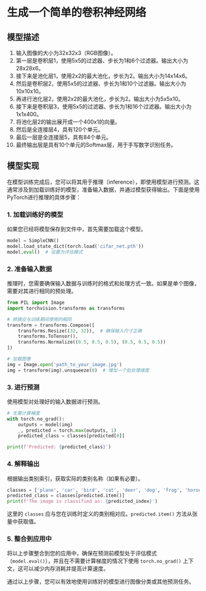 # 生成一个简单的卷积神经网络

## 模型描述

1. 输入图像的大小为32x32x3（RGB图像）。
2. 第一层是卷积层1，使用5x5的过滤器、步长为1和6个过滤器。输出大小为28x28x6。
3. 接下来是池化层1，使用2x2的最大池化，步长为2。输出大小为14x14x6。
4. 然后是卷积层2，使用5x5的过滤器、步长为1和10个过滤器。输出大小为10x10x10。
5. 再进行池化层2，使用2x2的最大池化，步长为2。输出大小为5x5x10。
6. 接下来是卷积层3，使用5x5的过滤器、步长为1和16个过滤器。输出大小为1x1x400。
7. 将池化层2的输出展开成一个400x1的向量。
8. 然后是全连接层4，具有120个单元。
9. 最后一层是全连接层5，具有84个单元。
10. 最终输出层是具有10个单元的Softmax层，用于手写数字识别任务。

## 模型实现

在模型训练完成后，您可以将其用于推理（inference），即使用模型进行预测。这通常涉及到加载训练好的模型，准备输入数据，并通过模型获得输出。下面是使用PyTorch进行推理的具体步骤：

### 1. 加载训练好的模型
如果您已经将模型保存到文件中，首先需要加载这个模型。

```python
model = SimpleCNN()
model.load_state_dict(torch.load('cifar_net.pth'))
model.eval()  # 设置为评估模式
```

### 2. 准备输入数据
推理时，您需要确保输入数据与训练时的格式和处理方式一致。如果是单个图像，需要对其进行相同的预处理。

```python
from PIL import Image
import torchvision.transforms as transforms

# 转换应与训练期间使用的相同
transform = transforms.Compose([
    transforms.Resize((32, 32)),  # 确保输入尺寸正确
    transforms.ToTensor(),
    transforms.Normalize((0.5, 0.5, 0.5), (0.5, 0.5, 0.5))
])

# 加载图像
img = Image.open('path_to_your_image.jpg')
img = transform(img).unsqueeze(0)  # 增加一个批处理维度
```

### 3. 进行预测
使用模型对处理好的输入数据进行预测。

```python
# 无需计算梯度
with torch.no_grad():
    outputs = model(img)
    _, predicted = torch.max(outputs, 1)
    predicted_class = classes[predicted[0]]

print(f'Predicted: {predicted_class}')
```

### 4. 解释输出
根据输出类别索引，获取实际的类别名称（如果有必要）。

```python
classes = ['plane', 'car', 'bird', 'cat', 'deer', 'dog', 'frog', 'horse', 'ship', 'truck']
predicted_class = classes[predicted.item()]
print(f'The image is classified as: {predicted_index}')
```

这里的 `classes` 应与您在训练时定义的类别相对应。`predicted.item()` 方法从张量中获取值。

### 5. 整合到应用中
将以上步骤整合到您的应用中，确保在预测前模型处于评估模式（`model.eval()`），并且在不需要计算梯度的情况下使用 `torch.no_grad()` 上下文，这可以减少内存消耗并提高计算速度。

通过以上步骤，您可以有效地使用训练好的模型进行图像分类或其他预测任务。